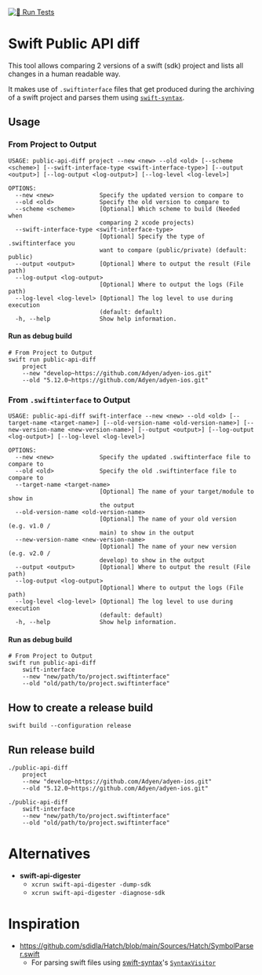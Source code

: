 [![🧪 Run Tests](https://github.com/Adyen/adyen-swift-public-api-diff/actions/workflows/run-tests.yml/badge.svg)](https://github.com/Adyen/adyen-swift-public-api-diff/actions/workflows/run-tests.yml)

# Swift Public API diff

This tool allows comparing 2 versions of a swift (sdk) project and lists all changes in a human readable way.

It makes use of `.swiftinterface` files that get produced during the archiving of a swift project and parses them using [`swift-syntax`](https://github.com/swiftlang/swift-syntax).

## Usage
 
### From Project to Output
 
```
USAGE: public-api-diff project --new <new> --old <old> [--scheme <scheme>] [--swift-interface-type <swift-interface-type>] [--output <output>] [--log-output <log-output>] [--log-level <log-level>]

OPTIONS:
  --new <new>             Specify the updated version to compare to
  --old <old>             Specify the old version to compare to
  --scheme <scheme>       [Optional] Which scheme to build (Needed when
                          comparing 2 xcode projects)
  --swift-interface-type <swift-interface-type>
                          [Optional] Specify the type of .swiftinterface you
                          want to compare (public/private) (default: public)
  --output <output>       [Optional] Where to output the result (File path)
  --log-output <log-output>
                          [Optional] Where to output the logs (File path)
  --log-level <log-level> [Optional] The log level to use during execution
                          (default: default)
  -h, --help              Show help information.
 ```
 
#### Run as debug build
```
# From Project to Output
swift run public-api-diff
    project
    --new "develop~https://github.com/Adyen/adyen-ios.git"
    --old "5.12.0~https://github.com/Adyen/adyen-ios.git"
```
 
### From `.swiftinterface` to Output
 
```
USAGE: public-api-diff swift-interface --new <new> --old <old> [--target-name <target-name>] [--old-version-name <old-version-name>] [--new-version-name <new-version-name>] [--output <output>] [--log-output <log-output>] [--log-level <log-level>]

OPTIONS:
  --new <new>             Specify the updated .swiftinterface file to compare to
  --old <old>             Specify the old .swiftinterface file to compare to
  --target-name <target-name>
                          [Optional] The name of your target/module to show in
                          the output
  --old-version-name <old-version-name>
                          [Optional] The name of your old version (e.g. v1.0 /
                          main) to show in the output
  --new-version-name <new-version-name>
                          [Optional] The name of your new version (e.g. v2.0 /
                          develop) to show in the output
  --output <output>       [Optional] Where to output the result (File path)
  --log-output <log-output>
                          [Optional] Where to output the logs (File path)
  --log-level <log-level> [Optional] The log level to use during execution
                          (default: default)
  -h, --help              Show help information.
```

#### Run as debug build
```
# From Project to Output
swift run public-api-diff
    swift-interface
    --new "new/path/to/project.swiftinterface" 
    --old "old/path/to/project.swiftinterface"
```

## How to create a release build
```
swift build --configuration release
```

## Run release build
```
./public-api-diff
    project
    --new "develop~https://github.com/Adyen/adyen-ios.git" 
    --old "5.12.0~https://github.com/Adyen/adyen-ios.git"
    
./public-api-diff
    swift-interface
    --new "new/path/to/project.swiftinterface" 
    --old "old/path/to/project.swiftinterface"
```

# Alternatives
- **swift-api-digester**
  - `xcrun swift-api-digester -dump-sdk`
  - `xcrun swift-api-digester -diagnose-sdk`

# Inspiration
 - https://github.com/sdidla/Hatch/blob/main/Sources/Hatch/SymbolParser.swift
   - For parsing swift files using [swift-syntax](https://github.com/swiftlang/swift-syntax)'s [`SyntaxVisitor`](https://github.com/swiftlang/swift-syntax/blob/main/Sources/SwiftSyntax/generated/SyntaxVisitor.swift)
